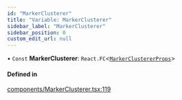```yaml
---
id: "MarkerClusterer"
title: "Variable: MarkerClusterer"
sidebar_label: "MarkerClusterer"
sidebar_position: 0
custom_edit_url: null
---
```


• `Const` **MarkerClusterer**: `React.FC`<[`MarkerClustererProps`](../interfaces/MarkerClustererProps.md)\>

#### Defined in

[components/MarkerClusterer.tsx:119](https://github.com/JaeSeoKim/react-kakao-maps-sdk/blob/fb6f0aa/src/components/MarkerClusterer.tsx#L119)
